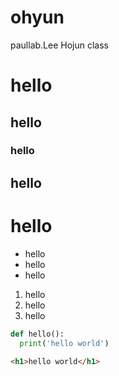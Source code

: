 # ohyun
paullab.Lee Hojun class
# hello
## hello
### hello
## hello
# hello

* hello
* hello
* hello

1. hello
2. hello
3. hello 

```python    ->코드 블럭 생성
def hello():
  print('hello world')

```
```html
<h1>hello world</h1>
```
